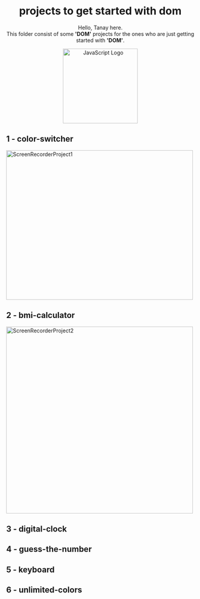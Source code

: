 <div align="center">
  <h1>projects to get started with dom</h1>
  <p>Hello, Tanay here.<br/> This folder consist of some <strong>'DOM'</strong> projects for the ones who are just getting started with <strong>'DOM'</strong>.</p>
  <img src="https://cdn3d.iconscout.com/3d/premium/thumb/javascript-coding-7865742-6308080.png" alt="JavaScript Logo" width="200">
</div>

## 1 - color-switcher 
<img src="https://github.com/tanaymo7/Javascript/assets/85224711/651f87d6-68c8-4b06-ad4b-0418a761f627" alt="ScreenRecorderProject1" width="500" height="400"><br/>

## 2 - bmi-calculator
<img src="https://github.com/tanaymo7/Javascript/assets/85224711/b708fe4d-03c9-4355-bbe1-fda34e83209e" alt="ScreenRecorderProject2" width="500" height="500"><br/>

## 3 - digital-clock

## 4 - guess-the-number

## 5 - keyboard

## 6 - unlimited-colors
